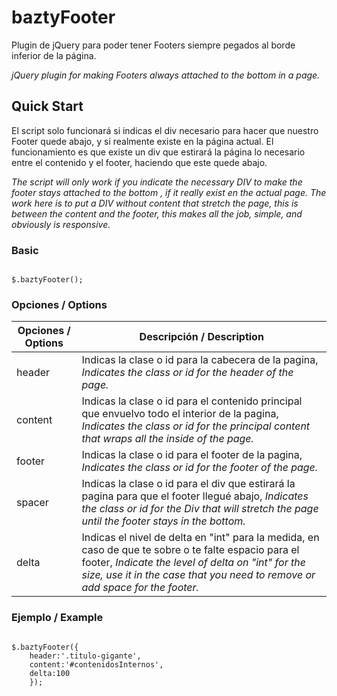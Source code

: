 # baztyFooter

Plugin de jQuery para poder tener Footers siempre pegados al borde inferior de la página.

*jQuery plugin for making Footers always attached to the bottom in a page.*

## Quick Start

El script solo funcionará si indicas el div necesario para hacer que nuestro Footer quede abajo, y si realmente existe en la página actual. El funcionamiento es que existe un div que estirará la página lo necesario entre el contenido y el footer, haciendo que este quede abajo.

*The script will only work if you indicate the necessary DIV to make the footer stays attached to the bottom , if it really exist en the actual page. The work here is to put a DIV without content that stretch the page, this is between the content and the footer, this makes all the job, simple, and obviously is responsive.*

### Basic
<pre lang="javascript"><code>
$.baztyFooter();
</code></pre>


### Opciones / Options

| Opciones / Options | Descripción / Description                                                                                                                                                                                                                |
|--------------------|------------------------------------------------------------------------------------------------------------------------------------------------------------------------------------------------------------------------------------------|
| header             | Indicas la clase o id para la cabecera de la pagina, *Indicates the class or id for the header of the page.*                                                                                                                               |
| content            | Indicas la clase o id para el contenido principal que envuelvo todo el interior de la pagina, *Indicates the class or id for the principal content that wraps all the inside of the page.*                                                  |
| footer             | Indicas la clase o id para el footer de la pagina, *Indicates the class or id for the footer of the page.*                                                                                                                                 |
| spacer             | Indicas la clase o id para el div que estirará la pagina para que el footer llegué abajo, *Indicates the class or id for the Div that will stretch the page until the footer stays in the bottom.*                                         |
| delta              | Indicas el nivel de delta en "int" para la medida, en caso de que te sobre o te falte espacio para el footer, *Indicate the level of delta on "int" for the size, use it in the case that you need to remove or add space for the footer.* |

### Ejemplo / Example

<pre lang="javascript"><code>
$.baztyFooter({
	header:'.titulo-gigante',
	content:'#contenidosInternos',
	delta:100
	});
	</code></pre>
